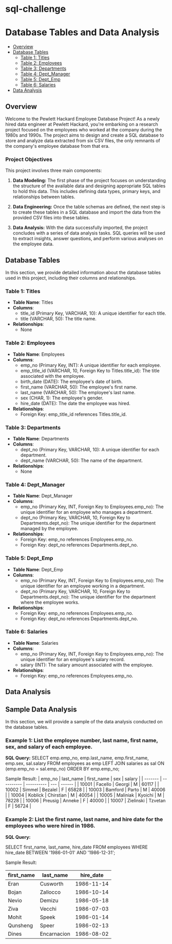 # sql-challenge
# Database Tables and Data Analysis
- [Overview](#overview)
- [Database Tables](#database-tables)
  - [Table 1: Titles](#table-1-titles)
  - [Table 2: Employees](#table-2-employees)
  - [Table 3: Departments](#table-3-departments)
  - [Table 4: Dept_Manager](#table-4-dept_manager)
  - [Table 5: Dept_Emp](#table-5-dept_emp)
  - [Table 6: Salaries](#table-6-salaries)
- [Data Analysis](#data-analysis)
## Overview
Welcome to the Pewlett Hackard Employee Database Project! As a newly hired data engineer at Pewlett Hackard, you're embarking on a research project focused on the employees who worked at the company during the 1980s and 1990s. The project aims to design and create a SQL database to store and analyze data extracted from six CSV files, the only remnants of the company's employee database from that era.

### Project Objectives

This project involves three main components:

1. **Data Modeling:** The first phase of the project focuses on understanding the structure of the available data and designing appropriate SQL tables to hold this data. This includes defining data types, primary keys, and relationships between tables.

2. **Data Engineering:** Once the table schemas are defined, the next step is to create these tables in a SQL database and import the data from the provided CSV files into these tables.

3. **Data Analysis:** With the data successfully imported, the project concludes with a series of data analysis tasks. SQL queries will be used to extract insights, answer questions, and perform various analyses on the employee data.
## Database Tables

In this section, we provide detailed information about the database tables used in this project, including their columns and relationships.

### Table 1: Titles

- **Table Name**: Titles
- **Columns**:
  - title_id (Primary Key, VARCHAR, 10): A unique identifier for each title.
  - title (VARCHAR, 50): The title name.
- **Relationships**: 
  - None

### Table 2: Employees

- **Table Name**: Employees
- **Columns**:
  - emp_no (Primary Key, INT): A unique identifier for each employee.
  - emp_title_id (VARCHAR, 10, Foreign Key to Titles.title_id): The title associated with the employee.
  - birth_date (DATE): The employee's date of birth.
  - first_name (VARCHAR, 50): The employee's first name.
  - last_name (VARCHAR, 50): The employee's last name.
  - sex (CHAR, 1): The employee's gender.
  - hire_date (DATE): The date the employee was hired.
- **Relationships**:
  - Foreign Key: emp_title_id references Titles.title_id.

### Table 3: Departments

- **Table Name**: Departments
- **Columns**:
  - dept_no (Primary Key, VARCHAR, 10): A unique identifier for each department.
  - dept_name (VARCHAR, 50): The name of the department.
- **Relationships**:
  - None

### Table 4: Dept_Manager

- **Table Name**: Dept_Manager
- **Columns**:
  - emp_no (Primary Key, INT, Foreign Key to Employees.emp_no): The unique identifier for an employee who manages a department.
  - dept_no (Primary Key, VARCHAR, 10, Foreign Key to Departments.dept_no): The unique identifier for the department managed by the employee.
- **Relationships**:
  - Foreign Key: emp_no references Employees.emp_no.
  - Foreign Key: dept_no references Departments.dept_no.

### Table 5: Dept_Emp

- **Table Name**: Dept_Emp
- **Columns**:
  - emp_no (Primary Key, INT, Foreign Key to Employees.emp_no): The unique identifier for an employee working in a department.
  - dept_no (Primary Key, VARCHAR, 10, Foreign Key to Departments.dept_no): The unique identifier for the department where the employee works.
- **Relationships**:
  - Foreign Key: emp_no references Employees.emp_no.
  - Foreign Key: dept_no references Departments.dept_no.

### Table 6: Salaries

- **Table Name**: Salaries
- **Columns**:
  - emp_no (Primary Key, INT, Foreign Key to Employees.emp_no): The unique identifier for an employee's salary record.
  - salary (INT): The salary amount associated with the employee.
- **Relationships**:
  - Foreign Key: emp_no references Employees.emp_no.
## Data Analysis   
## Sample Data Analysis

In this section, we will provide a sample of the data analysis conducted on the database tables.

### Example 1: List the employee number, last name, first name, sex, and salary of each employee.

**SQL Query:**
SELECT  emp.emp_no,
        emp.last_name,
        emp.first_name,
        emp.sex,
        sal.salary
FROM employees as emp
    LEFT JOIN salaries as sal
    ON (emp.emp_no = sal.emp_no)
ORDER BY emp.emp_no;

Sample Result:
| emp_no  | last_name   | first_name | sex | salary |
| ------- | ----------  | ---------- | --- | ------ |
| 10001   | Facello     | Georgi     | M   | 60117  |
| 10002   | Simmel      | Bezalel    | F   | 65828  |
| 10003   | Bamford     | Parto      | M   | 40006  |
| 10004   | Koblick     | Chirstian  | M   | 40054  |
| 10005   | Maliniak    | Kyoichi    | M   | 78228  |
| 10006   | Preusig     | Anneke     | F   | 40000  |
| 10007   | Zielinski   | Tzvetan    | F   | 56724  |

### Example 2: List the first name, last name, and hire date for the employees who were hired in 1986.
**SQL Query:**

SELECT first_name, last_name, hire_date
FROM employees
WHERE hire_date BETWEEN '1986-01-01' AND '1986-12-31';

Sample Result:

| first_name  | last_name   | hire_date  |
| ----------- | ----------  | ---------- |
| Eran        | Cusworth    | 1986-11-14 |
| Bojan       | Zallocco    | 1986-10-14 |
| Nevio       | Demizu      | 1986-05-18 |
| Ziva        | Vecchi      | 1986-07-03 |
| Mohit       | Speek       | 1986-01-14 |
| Qunsheng    | Speer       | 1986-02-13 |
| Dines       | Encarnacion | 1986-08-02 |





